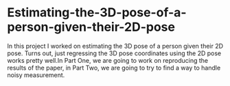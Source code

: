 # Estimating-the-3D-pose-of-a-person-given-their-2D-pose
In this project I worked on estimating the 3D pose of a person given their 2D pose. Turns out, just regressing the 3D pose coordinates using the 2D pose works pretty well.In Part One, we are going to work on reproducing the results of the paper, in Part Two, we are going to try to find a way to handle noisy measurement.
